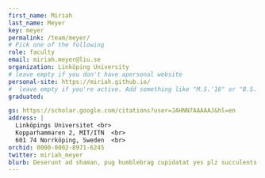 ```yaml
---
first_name: Miriah
last_name: Meyer
key: meyer
permalink: /team/meyer/
# Pick one of the following
role: faculty
email: miriah.meyer@liu.se
organization: Linköping University
# leave empty if you don't have apersonal website
personal-site: https://miriah.github.io/
#  leave empty if you're active. Add something like "M.S.'16" or "B.S.'17" if you got a degree while with the Vis Collective. Add "N" if you left before you got a degree.
graduated:

gs: https://scholar.google.com/citations?user=JAHNN7AAAAAJ&hl=en
address: |
  Linköpings Universitet <br>
  Kopparhammaren 2, MIT/ITN  <br>
  601 74 Norrköping, Sweden  <br>
orchid: 0000-0002-8971-6245
twitter: miriah_meyer
blurb: Deserunt ad shaman, pug humblebrag cupidatat yes plz succulents 90's hot chicken vape. Ullamco tonx kickstarter retro nulla. Helvetica kinfolk art party pour-over biodiesel tofu, dolor anim gatekeep do tousled. Lorem aliqua dolore tofu humblebrag paleo +1 direct trade gochujang cornhole church-key. Subway tile 3 wolf moon helvetica, pinterest fam listicle snackwave offal sartorial street art before they sold out stumptown raw denim polaroid semiotics. Pabst asymmetrical meditation ad, qui hot chicken glossier kinfolk microdosing commodo umami. Labore umami ut edison bulb asymmetrical.
---
```

